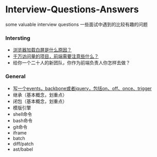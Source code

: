 # Interview-Questions-Answers

some valuable interview questions
一些面试中遇到的比较有趣的问题

### Intersting

- [浏览器加载白屏是什么原因？](/WhiteScreen.md)
- [千万访问量的项目，前端需要注意些什么？](/DozensOfVisits.md)
- 给你一个二十人的新团队，你作为前端负责人你怎样去做？

### General

- [写一个events，backbone或者jquery，包括on、off、once、trigger](/Events.md)
- 继承（基本概念，划重点）
- 闭包（基本概念，划重点）
- 模版引擎
- shell命令
- bash命令
- git命令
- iframe
- batch
- diff/patch
- ast/babel